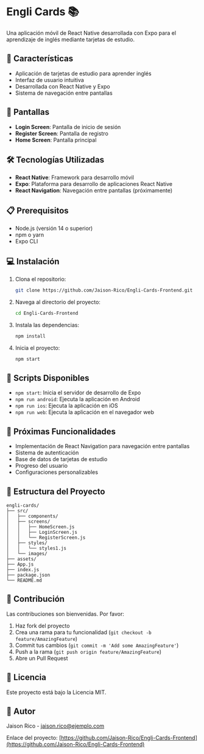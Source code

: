 # Engli Cards 📚

Una aplicación móvil de React Native desarrollada con Expo para el aprendizaje de inglés mediante tarjetas de estudio.

## 🚀 Características

- Aplicación de tarjetas de estudio para aprender inglés
- Interfaz de usuario intuitiva
- Desarrollada con React Native y Expo
- Sistema de navegación entre pantallas

## 📱 Pantallas

- **Login Screen**: Pantalla de inicio de sesión
- **Register Screen**: Pantalla de registro
- **Home Screen**: Pantalla principal

## 🛠️ Tecnologías Utilizadas

- **React Native**: Framework para desarrollo móvil
- **Expo**: Plataforma para desarrollo de aplicaciones React Native
- **React Navigation**: Navegación entre pantallas (próximamente)

## 📋 Prerequisitos

- Node.js (versión 14 o superior)
- npm o yarn
- Expo CLI

## 💻 Instalación

1. Clona el repositorio:
   ```bash
   git clone https://github.com/Jaison-Rico/Engli-Cards-Frontend.git
   ```

2. Navega al directorio del proyecto:
   ```bash
   cd Engli-Cards-Frontend
   ```

3. Instala las dependencias:
   ```bash
   npm install
   ```

4. Inicia el proyecto:
   ```bash
   npm start
   ```

## 📝 Scripts Disponibles

- `npm start`: Inicia el servidor de desarrollo de Expo
- `npm run android`: Ejecuta la aplicación en Android
- `npm run ios`: Ejecuta la aplicación en iOS
- `npm run web`: Ejecuta la aplicación en el navegador web

## 🔧 Próximas Funcionalidades

- Implementación de React Navigation para navegación entre pantallas
- Sistema de autenticación
- Base de datos de tarjetas de estudio
- Progreso del usuario
- Configuraciones personalizables

## 📁 Estructura del Proyecto

```
engli-cards/
├── src/
│   ├── components/
│   ├── screens/
│   │   ├── HomeScreen.js
│   │   ├── LoginScreen.js
│   │   └── RegisterScreen.js
│   ├── styles/
│   │   └── styles1.js
│   └── images/
├── assets/
├── App.js
├── index.js
├── package.json
└── README.md
```

## 🤝 Contribución

Las contribuciones son bienvenidas. Por favor:

1. Haz fork del proyecto
2. Crea una rama para tu funcionalidad (`git checkout -b feature/AmazingFeature`)
3. Commit tus cambios (`git commit -m 'Add some AmazingFeature'`)
4. Push a la rama (`git push origin feature/AmazingFeature`)
5. Abre un Pull Request

## 📄 Licencia

Este proyecto está bajo la Licencia MIT.

## 👤 Autor

Jaison Rico - [jaison.rico@ejemplo.com](mailto:jaison.rico@ejemplo.com)

Enlace del proyecto: [https://github.com/Jaison-Rico/Engli-Cards-Frontend](https://github.com/Jaison-Rico/Engli-Cards-Frontend)